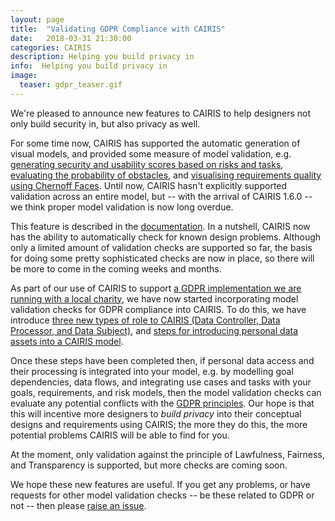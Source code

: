 ```yaml
---
layout: page
title:  "Validating GDPR Compliance with CAIRIS"
date:   2018-03-31 21:30:00
categories: CAIRIS
description: Helping you build privacy in
info:  Helping you build privacy in
image:
  teaser: gdpr_teaser.gif
---
```


We're pleased to announce new features to CAIRIS to help designers not only build security in, but also privacy as well.

For some time now, CAIRIS has supported the automatic generation of visual models, and provided some measure of model validation, e.g. [generating security and usability scores based on risks and tasks](https://cairis.readthedocs.io/en/latest/risks.html#risk-analysis-model), [evaluating the probability of obstacles](https://cairis.readthedocs.io/en/latest/gro.html#obstacle-modelling), and [visualising requirements quality using Chernoff Faces](https://cairis.readthedocs.io/en/latest/gro.html#visualising-requirements-quality-using-chernoff-faces).  Until now, CAIRIS hasn't explicitly supported validation across an entire model, but -- with the arrival of CAIRIS 1.6.0 -- we think proper model validation is now long overdue.

This feature is described in the [documentation](https://cairis.readthedocs.io/en/latest/validation.html). In a nutshell, CAIRIS now has the ability to automatically check for known design problems.  Although only a limited amount of validation checks are supported so far, the basis for doing some pretty sophisticated checks are now in place, so there will be more to come in the coming weeks and months.

As part of our use of CAIRIS to support [a GDPR implementation we are running with a local charity](https://cybersecurity.bournemouth.ac.uk/?p=641), we have now started incorporating model validation checks for GDPR compliance into CAIRIS.  To do this, we have introduce [three new types of role to CAIRIS (Data Controller, Data Processor, and Data Subject)](https://cairis.readthedocs.io/en/latest/roles_personas.html#roles), and [steps for introducing personal data assets into a CAIRIS model](https://cairis.readthedocs.io/en/latest/dependencies.html#introducing-personal-data-into-cairis-using-dependencies).

Once these steps have been completed then, if personal data access and their processing is integrated into your model, e.g. by modelling goal dependencies, data flows, and integrating use cases and tasks with your goals, requirements, and risk models, then the model validation checks can evaluate any potential conflicts with the [GDPR principles](https://ico.org.uk/for-organisations/guide-to-the-general-data-protection-regulation-gdpr/principles/).  Our hope is that this will incentive more designers to *build privacy* into their conceptual designs and requirements using CAIRIS; the more they do this, the more potential problems CAIRIS will be able to find for you.

At the moment, only validation against the principle of Lawfulness, Fairness, and Transparency is supported, but more checks are coming soon.

We hope these new features are useful.  If you get any problems, or have requests for other model validation checks -- be these related to GDPR or not -- then please [raise an issue](https://github.com/failys/cairis/issues).
